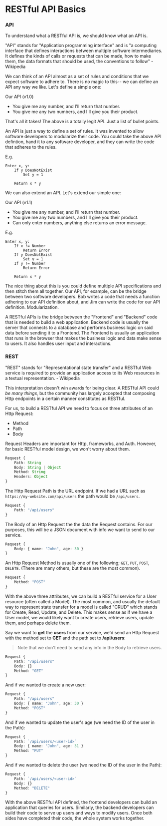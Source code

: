 # RESTful API Basics

### API

To understand what a RESTful API is, we should know what an API is.

"API" stands for "Application programming interface" and is "a computing interface that defines interactions between multiple software intermediaries. It defines the kinds of calls or requests that can be made, how to make them, the data formats that should be used, the conventions to follow" - Wikipedia

We can think of an API almost as a set of rules and conditions that we expect software to adhere to. There is no magic to this-- we can define an API any way we like. Let's define a simple one:

Our API (v1.0)
* You give me any number, and I'll return that number.
* You give me any two numbers, and I'll give you their product.

That's all it takes! The above is a totally legit API. Just a list of bullet points.

An API is just a way to define a set of rules. It was invented to allow software developers to modularize their code. You could take the above API defintion, hand it to any software developer, and they can write the code that adheres to the rules.

E.g.
```
Enter x, y:
    If y DoesNotExist
        Set y = 1

    Return x * y
```

We can also extend an API. Let's extend our simple one:

Our API (v1.1)
* You give me any number, and I'll return that number.
* You give me any two numbers, and I'll give you their product.
* Can only enter numbers, anything else returns an error message.

E.g.
```
Enter x, y:
    If x != Number
        Return Error
    If y DoesNotExist
        Set y = 1
    If y != Number
        Return Error

    Return x * y
```

The nice thing about this is you could define multiple API specifications and then stitch them all together. Our API, for example, can be the bridge between two software developers. Bob writes a code that needs a function adhering to our API definition about, and Jim can write the code for our API definition. Modularization.

A RESTful APIs is the bridge between the "Frontend" and "Backend" code that is needed to build a web application. Backend code is usually the server that connects to a database and performs business logic on said data before sending it to a Frontend. The Frontend is usually an application that runs in the browser that makes the business logic and data make sense to users. It also handles user input and interactions. 

### REST

"REST" stands for "Representational state transfer" and a RESTful Web service is required to provide an application access to its Web resources in a textual representation. - Wikipedia

This interpretation doesn't win awards for being clear. A RESTful API could _be many things,_ but the community has largely accepted that composing Http endpoints in a certain manner constitutes as RESTful.

For us, to build a RESTful API we need to focus on three attributes of an Http Request:

* Method
* Path
* Body

Request Headers are important for Http, frameworks, and Auth. However, for basic RESTful model design, we won't worry about them.

```ts
Request {
    Path: String
    Body: String | Object
    Method: String
    Headers: Object
}
```

The Http Request Path is the URL endpoint. If we had a URL such as `https://my-website.com/api/users` the path would be `/api/users`.
```ts
Request {
    Path: "/api/users"
}
```

The Body of an Http Request the the data the Request contains. For our purposes, this will be a JSON document with info we want to send to our service.
```ts
Request {
    Body: { name: "John", age: 30 }
}
```

An Http Request Method is usually one of the following; `GET`, `PUT`, `POST`, `DELETE`. (There are many others, but these are the most common).
```ts
Request {
    Method: "POST"
}
```

With the above three attributes, we can build a RESTful service for a User resource (often called a Model). The most common, and usually the default way to represent state transfer for a model is called "CRUD" which stands for Create, Read, Update, and Delete. This makes sense as if we have a User model, we would likely want to create users, retrieve users, update them, and perhaps delete them.

Say we want to **get** the **users** from our service, we'd send an Http Request with the method set to **GET** and the path set to **/api/users**:

> Note that we don't need to send any info in the Body to retrieve users.
```ts
Request {
    Path: "/api/users"
    Body: {}
    Method: "GET"
}
```

And if we wanted to create a new user:
```ts
Request {
    Path: "/api/users"
    Body: { name: "John", age: 30 }
    Method: "POST"
}
```

And if we wanted to update the user's age (we need the ID of the user in the Path):
```ts
Request {
    Path: `/api/users/<user-id>`
    Body: { name: "John", age: 31 }
    Method: "PUT"
}
```

And if we wanted to delete the user (we need the ID of the user in the Path):
```ts
Request {
    Path: `/api/users/<user-id>`
    Body: {}
    Method: "DELETE"
}
```

With the above RESTful API defined, the frontend developers can build an application that queries for users. Similarly, the backend developers can build their code to serve up users and ways to modify users. Once both sides have completed their code, the whole system works together.
